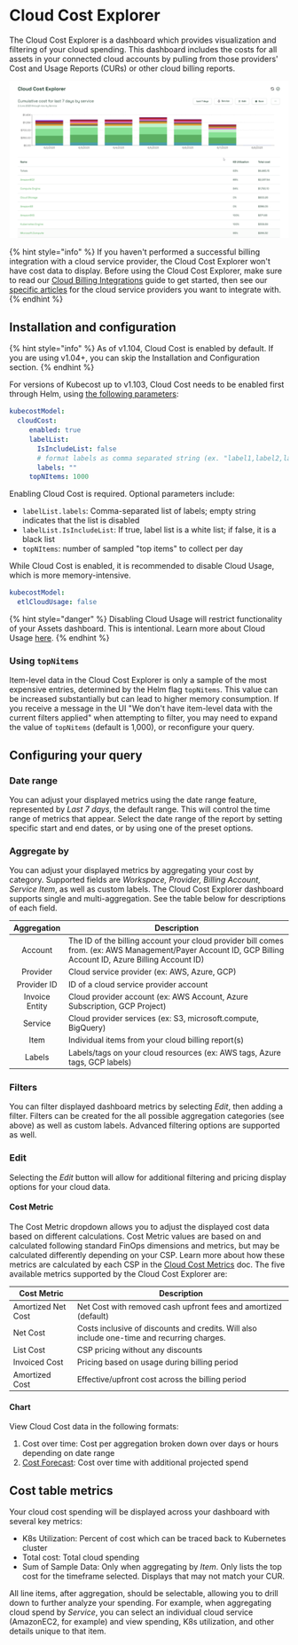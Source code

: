 # Cloud Cost Explorer

The Cloud Cost Explorer is a dashboard which provides visualization and filtering of your cloud spending. This dashboard includes the costs for all assets in your connected cloud accounts by pulling from those providers' Cost and Usage Reports (CURs) or other cloud billing reports.

![Cloud Cost Explorer dashboard](/.gitbook/assets/cloud-cost-explorer.png)

{% hint style="info" %}
If you haven't performed a successful billing integration with a cloud service provider, the Cloud Cost Explorer won't have cost data to display. Before using the Cloud Cost Explorer, make sure to read our [Cloud Billing Integrations](/install-and-configure/install/cloud-integration/README.md) guide to get started, then see our [specific articles](/install-and-configure/install/cloud-integration/README.md#adding-a-cloud-integration) for the cloud service providers you want to integrate with.
{% endhint %}

## Installation and configuration

{% hint style="info" %}
As of v1.104, Cloud Cost is enabled by default. If you are using v1.04+, you can skip the Installation and Configuration section.
{% endhint %}

For versions of Kubecost up to v1.103, Cloud Cost needs to be enabled first through Helm, using [the following parameters](https://github.com/kubecost/cost-analyzer-helm-chart/blob/a9198777ecd6d1f68f38afb7e42d7cc13e17a1f8/cost-analyzer/values.yaml#L457-L463):

```yaml
kubecostModel:
  cloudCost:
     enabled: true
     labelList:
       IsIncludeList: false
       # format labels as comma separated string (ex. "label1,label2,label3")
       labels: ""
     topNItems: 1000
```

Enabling Cloud Cost is required. Optional parameters include:

* `labelList.labels`: Comma-separated list of labels; empty string indicates that the list is disabled
* `labelList.IsIncludeList`: If true, label list is a white list; if false, it is a black list
* `topNItems`: number of sampled "top items" to collect per day

While Cloud Cost is enabled, it is recommended to disable Cloud Usage, which is more memory-intensive.

```yaml
kubecostModel:
  etlCloudUsage: false
```

{% hint style="danger" %}
Disabling Cloud Usage will restrict functionality of your Assets dashboard. This is intentional. Learn more about Cloud Usage [here](https://docs.kubecost.com/install-and-configure/install/cloud-integration#cloud-usage).
{% endhint %}

### Using `topNitems`

Item-level data in the Cloud Cost Explorer is only a sample of the most expensive entries, determined by the Helm flag `topNitems`. This value can be increased substantially but can lead to higher memory consumption. If you receive a message in the UI "We don't have item-level data with the current filters applied" when attempting to filter, you may need to expand the value of `topNitems` (default is 1,000), or reconfigure your query.

## Configuring your query

### Date range

You can adjust your displayed metrics using the date range feature, represented by _Last 7 days_, the default range. This will control the time range of metrics that appear. Select the date range of the report by setting specific start and end dates, or by using one of the preset options.

### Aggregate by

You can adjust your displayed metrics by aggregating your cost by category. Supported fields are _Workspace, Provider, Billing Account, Service Item_, as well as custom labels. The Cloud Cost Explorer dashboard supports single and multi-aggregation. See the table below for descriptions of each field.

|   Aggregation  | Description                                                                                                                                                |
| :------------: | ---------------------------------------------------------------------------------------------------------------------------------------------------------- |
|     Account    | The ID of the billing account your cloud provider bill comes from. (ex: AWS Management/Payer Account ID, GCP Billing Account ID, Azure Billing Account ID) |
|    Provider    | Cloud service provider (ex: AWS, Azure, GCP)                                                                                                               |
|    Provider ID | ID of a cloud service provider account                                                                                                                     |
| Invoice Entity | Cloud provider account (ex: AWS Account, Azure Subscription, GCP Project)                                                                                  |
|     Service    | Cloud provider services (ex: S3, microsoft.compute, BigQuery)                                                                                              |
|      Item      | Individual items from your cloud billing report(s)                                                                                                         |
|     Labels     | Labels/tags on your cloud resources (ex: AWS tags, Azure tags, GCP labels)                                                                                 |

### Filters

You can filter displayed dashboard metrics by selecting _Edit_, then adding a filter. Filters can be created for the all possible aggregation categories (see above) as well as custom labels. Advanced filtering options are supported as well.

### Edit

Selecting the _Edit_ button will allow for additional filtering and pricing display options for your cloud data.

#### Cost Metric

The Cost Metric dropdown allows you to adjust the displayed cost data based on different calculations. Cost Metric values are based on and calculated following standard FinOps dimensions and metrics, but may be calculated differently depending on your CSP. Learn more about how these metrics are calculated by each CSP in the [Cloud Cost Metrics](https://docs.kubecost.com/apis/apis-overview/cloud-cost-api/cloud-cost-metrics) doc. The five available metrics supported by the Cloud Cost Explorer are:

| Cost Metric        | Description                                                                                 |
| ------------------ | ------------------------------------------------------------------------------------------- |
| Amortized Net Cost | Net Cost with removed cash upfront fees and amortized (default)                             |
| Net Cost           | Costs inclusive of discounts and credits. Will also include one-time and recurring charges. |
| List Cost          | CSP pricing without any discounts                                                           |
| Invoiced Cost      | Pricing based on usage during billing period                                                |
| Amortized Cost     | Effective/upfront cost across the billing period                                            |

#### Chart

View Cloud Cost data in the following formats:

1. Cost over time: Cost per aggregation broken down over days or hours depending on date range
2. [Cost Forecast](/using-kubecost/navigating-the-kubecost-ui/anomaly-detection.md#forecasting): Cost over time with additional projected spend

## Cost table metrics

Your cloud cost spending will be displayed across your dashboard with several key metrics:

* K8s Utilization: Percent of cost which can be traced back to Kubernetes cluster
* Total cost: Total cloud spending
* Sum of Sample Data: Only when aggregating by _Item_. Only lists the top cost for the timeframe selected. Displays that may not match your CUR.

All line items, after aggregation, should be selectable, allowing you to drill down to further analyze your spending. For example, when aggregating cloud spend by _Service_, you can select an individual cloud service (AmazonEC2, for example) and view spending, K8s utilization, and other details unique to that item.

